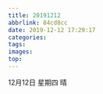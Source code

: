 ```yaml
---
title: 20191212
abbrlink: 84cd8cc
date: 2019-12-12 17:29:17
categories:
tags:
images:
top:
---
```

12月12日 星期四 晴